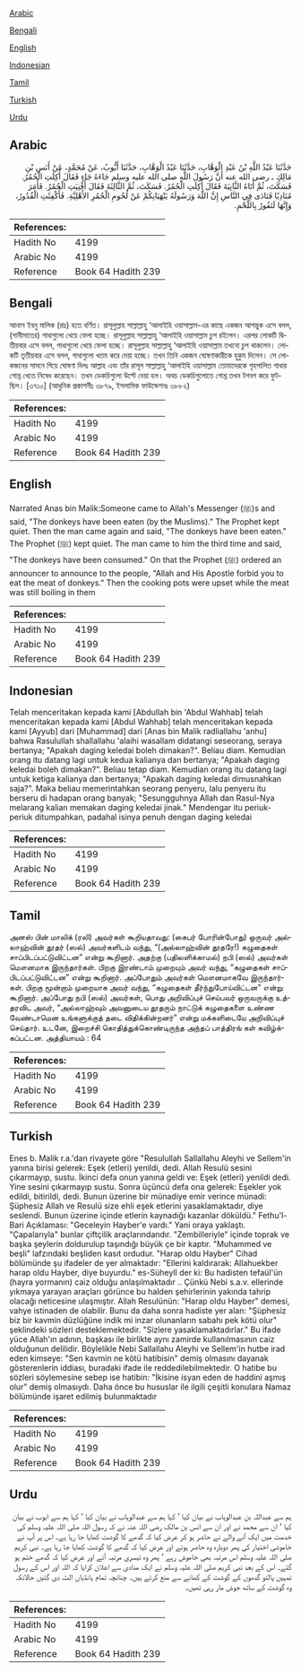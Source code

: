 [Arabic](#arabic)

[Bengali](#bengali)

[English](#english)

[Indonesian](#indonesian)

[Tamil](#tamil)

[Turkish](#turkish)

[Urdu](#urdu)

## Arabic


<div dir="rtl" lang="ar" style={{fontSize:'larger',backgroundColor:'#f8f9fa',padding:20}}>
حَدَّثَنَا عَبْدُ اللَّهِ بْنُ عَبْدِ الْوَهَّابِ، حَدَّثَنَا عَبْدُ الْوَهَّابِ، حَدَّثَنَا أَيُّوبُ، عَنْ مُحَمَّدٍ، عَنْ أَنَسِ بْنِ مَالِكٍ ـ رضى الله عنه أَنَّ رَسُولَ اللَّهِ صلى الله عليه وسلم جَاءَهُ جَاءٍ فَقَالَ أُكِلَتِ الْحُمُرُ‏.‏ فَسَكَتَ، ثُمَّ أَتَاهُ الثَّانِيَةَ فَقَالَ أُكِلَتِ الْحُمُرُ‏.‏ فَسَكَتَ، ثُمَّ الثَّالِثَةَ فَقَالَ أُفْنِيَتِ الْحُمُرُ‏.‏ فَأَمَرَ مُنَادِيًا فَنَادَى فِي النَّاسِ إِنَّ اللَّهَ وَرَسُولَهُ يَنْهَيَانِكُمْ عَنْ لُحُومِ الْحُمُرِ الأَهْلِيَّةِ‏.‏ فَأُكْفِئَتِ الْقُدُورُ، وَإِنَّهَا لَتَفُورُ بِاللَّحْمِ‏.‏
</div>
<div style={{backgroundColor:'#f8f9fa',padding:20, marginBottom: 10}}><table> <thead> <tr> <th>References:</th> <th></th> </tr> </thead> <tbody><tr><td>Hadith No</td><td>4199</td></tr><tr><td>Arabic No</td><td>4199</td></tr><tr><td>Reference</td><td>Book 64 Hadith 239</td></tr></tbody></table></div>

## Bengali


<div dir="ltr" lang="bn" style={{fontSize:'larger',backgroundColor:'#f8f9fa',padding:20}}>
আনাস ইবনু মালিক (রাঃ) হতে বর্ণিত। রাসূলুল্লাহ সাল্লাল্লাহু ‘আলাইহি ওয়াসাল্লাম-এর কাছে একজন আগন্তুক এসে বলল, (গানীমাতের) গাধাগুলো খেয়ে ফেলা হচ্ছে। রাসূলুল্লাহ সাল্লাল্লাহু ‘আলাইহি ওয়াসাল্লাম চুপ রইলেন। এরপর লোকটি দ্বিতীয়বার এসে বলল, গাধাগুলো খেয়ে ফেলা হচ্ছে। রাসূলুল্লাহ সাল্লাল্লাহু ‘আলাইহি ওয়াসাল্লাম তখনো চুপ থাকলেন। লোকটি তৃতীয়বার এসে বলল, গাধাগুলো খতম করে দেয়া হচ্ছে। তখন তিনি একজন ঘোষণাকারীকে হুকুম দিলেন। সে লোকজনের সামনে গিয়ে ঘোষণা দিলঃ আল্লাহ এবং তাঁর রাসূল সাল্লাল্লাহু ‘আলাইহি ওয়াসাল্লাম তোমাদেরকে গৃহপালিত গাধার গোশ্ত খেতে নিষেধ করেছেন। তখন ডেকচিগুলো উল্টে দেয়া হল। অথচ ডেকচিগুলোতে গোশ্ত তখন টগবগ করে ফুটছিল। [৩৭১০] (আধুনিক প্রকাশনীঃ ৩৮৭৯, ইসলামিক ফাউন্ডেশনঃ ৩৮৮২)
</div>
<div style={{backgroundColor:'#f8f9fa',padding:20, marginBottom: 10}}><table> <thead> <tr> <th>References:</th> <th></th> </tr> </thead> <tbody><tr><td>Hadith No</td><td>4199</td></tr><tr><td>Arabic No</td><td>4199</td></tr><tr><td>Reference</td><td>Book 64 Hadith 239</td></tr></tbody></table></div>

## English


<div dir="ltr" lang="en" style={{fontSize:'larger',backgroundColor:'#f8f9fa',padding:20}}>
Narrated Anas bin Malik:Someone came to Allah's Messenger (ﷺ)s and said, "The donkeys have been eaten (by the Muslims)." The Prophet kept quiet. Then the man came again and said, "The donkeys have been eaten." The Prophet (ﷺ) kept quiet. The man came to him the third time and said, "The donkeys have been consumed." On that the Prophet (ﷺ) ordered an announcer to announce to the people, "Allah and His Apostle forbid you to eat the meat of donkeys." Then the cooking pots were upset while the meat was still boiling in them
</div>
<div style={{backgroundColor:'#f8f9fa',padding:20, marginBottom: 10}}><table> <thead> <tr> <th>References:</th> <th></th> </tr> </thead> <tbody><tr><td>Hadith No</td><td>4199</td></tr><tr><td>Arabic No</td><td>4199</td></tr><tr><td>Reference</td><td>Book 64 Hadith 239</td></tr></tbody></table></div>

## Indonesian


<div dir="ltr" lang="id" style={{fontSize:'larger',backgroundColor:'#f8f9fa',padding:20}}>
Telah menceritakan kepada kami [Abdullah bin 'Abdul Wahhab] telah menceritakan kepada kami [Abdul Wahhab] telah menceritakan kepada kami [Ayyub] dari [Muhammad] dari [Anas bin Malik radliallahu 'anhu] bahwa Rasulullah shallallahu 'alaihi wasallam didatangi seseorang, seraya bertanya; "Apakah daging keledai boleh dimakan?". Beliau diam. Kemudian orang itu datang lagi untuk kedua kalianya dan bertanya; "Apakah daging keledai boleh dimakan?". Beliau tetap diam. Kemudian orang itu datang lagi untuk ketiga kalianya dan bertanya; "Apakah daging keledai dimusnahkan saja?". Maka beliau memerintahkan seorang penyeru, lalu penyeru itu berseru di hadapan orang banyak; "Sesungguhnya Allah dan Rasul-Nya melarang kalian memakan daging keledai jinak." Mendengar itu periuk-periuk ditumpahkan, padahal isinya penuh dengan daging keledai
</div>
<div style={{backgroundColor:'#f8f9fa',padding:20, marginBottom: 10}}><table> <thead> <tr> <th>References:</th> <th></th> </tr> </thead> <tbody><tr><td>Hadith No</td><td>4199</td></tr><tr><td>Arabic No</td><td>4199</td></tr><tr><td>Reference</td><td>Book 64 Hadith 239</td></tr></tbody></table></div>

## Tamil


<div dir="ltr" lang="ta" style={{fontSize:'larger',backgroundColor:'#f8f9fa',padding:20}}>
அனஸ் பின் மாலிக் (ரலி) அவர்கள் கூறியதாவது: (கைபர் போரின்போது) ஒருவர் அல்லாஹ்வின் தூதர் (ஸல்) அவர்களிடம் வந்து, “(அல்லாஹ்வின் தூதரே!) கழுதைகள் சாப்பிடப்பட்டுவிட்டன” என்று கூறினார். அதற்கு (பதிலளிக்காமல்) நபி (ஸல்) அவர்கள் மௌனமாக இருந்தார்கள். பிறகு இரண்டாம் முறையும் அவர் வந்து, “கழுதைகள் சாப்பிடப்பட்டுவிட்டன” என்று கூறினார். அப்போதும் அவர்கள் மௌனமாகவே இருந்தார்கள். பிறகு மூன்றாம் முறையாக அவர் வந்து, “கழுதைகள் தீர்ந்துபோய்விட்டன” என்று கூறினார். அப்போது நபி (ஸல்) அவர்கள், பொது அறிவிப்புச் செய்பவர் ஒருவருக்கு உத்தரவிட அவர், “அல்லாஹ்வும் அவனுடைய தூதரும் நாட்டுக் கழுதைகளை உண்ண வேண்டாமென உங்களுக்குத் தடை விதிக்கின்றனர்” என்று மக்களிடையே அறிவிப்புச் செய்தார். உடனே, இறைச்சி கொதித்துக்கொண்டிருந்த அந்தப் பாத்திரங் கள் கவிழ்க்கப்பட்டன. அத்தியாயம் : 64
</div>
<div style={{backgroundColor:'#f8f9fa',padding:20, marginBottom: 10}}><table> <thead> <tr> <th>References:</th> <th></th> </tr> </thead> <tbody><tr><td>Hadith No</td><td>4199</td></tr><tr><td>Arabic No</td><td>4199</td></tr><tr><td>Reference</td><td>Book 64 Hadith 239</td></tr></tbody></table></div>

## Turkish


<div dir="ltr" lang="tr" style={{fontSize:'larger',backgroundColor:'#f8f9fa',padding:20}}>
Enes b. Malik r.a.'dan rivayete göre "Resulullah Sallallahu Aleyhi ve Sellem'in yanına birisi gelerek: Eşek (etleri) yenildi, dedi. Allah Resulü sesini çıkarmayıp, sustu. İkinci defa onun yanına geldi ve: Eşek (etleri) yenildi dedi. Yine sesini çıkarmayıp sustu. Sonra üçüncü defa ona gelerek: Eşekler yok edildi, bitirildi, dedi. Bunun üzerine bir münadiye emir verince münadi: Şüphesiz Allah ve Resulü size ehli eşek etlerini yasaklamaktadır, diye seslendi. Bunun üzerine içinde etlerin kaynadığı kazanlar döküldü." Fethu'l-Bari Açıklaması: "Geceleyin Hayber'e vardı." Yani oraya yaklaştı. "Çapalarıyla" bunlar çiftçilik araçlarındandır. "Zembilleriyle" içinde toprak ve başka şeylerin doldurulup taşındığı büyük çe bir kaptır. "Muhammed ve beşli" lafzındaki beşliden kasıt ordudur. "Harap oldu Hayber" Cihad bölümünde şu ifadeler de yer almaktadır: "Ellerini kaldırarak: Allahuekber harap oldu Hayber, diye buyurdu." es-Süheyll der ki: Bu hadisten tefaül'ün (hayra yormanın) caiz olduğu anlaşılmaktadır .. Çünkü Nebi s.a.v. ellerinde yıkmaya yarayan araçları görünce bu halden şehirlerinin yakında tahrip olacağı neticesine ulaşmıştır. Allah Resulünün: "Harap oldu Hayber" demesi, vahye istinaden de olabilir. Bunu da daha sonra hadiste yer alan: "Şüphesiz biz bir kavmin düzlüğüne indik mi inzar olunanların sabahı pek kötü olur" şeklindeki sözleri desteklemektedir. "Sizlere yasaklamaktadırlar." Bu ifade yüce Allah'ın adının, başkası ile birlikte aynı zamirde kullanılmasının caiz olduğunun delilidir. Böylelikle Nebi Sallallahu Aleyhi ve Sellem'in hutbe irad eden kimseye: "Sen kavmin ne kötü hatibisin" demiş olmasını dayanak gösterenlerin iddiası, buradaki ifade ile reddedilebilmektedir. O hatibe bu sözleri söylemesine sebep ise hatibin: "İkisine isyan eden de haddini aşmış olur" demiş olmasıydı. Daha önce bu hususlar ile ilgili çeşitli konulara Namaz bölümünde işaret edilmiş bulunmaktadır
</div>
<div style={{backgroundColor:'#f8f9fa',padding:20, marginBottom: 10}}><table> <thead> <tr> <th>References:</th> <th></th> </tr> </thead> <tbody><tr><td>Hadith No</td><td>4199</td></tr><tr><td>Arabic No</td><td>4199</td></tr><tr><td>Reference</td><td>Book 64 Hadith 239</td></tr></tbody></table></div>

## Urdu


<div dir="rtl" lang="ur" style={{fontSize:'larger',backgroundColor:'#f8f9fa',padding:20}}>
ہم سے عبداللہ بن عبدالوہاب نے بیان کیا ‘ کہا ہم سے عبدالوہاب نے بیان کیا ‘ کہا ہم سے ایوب نے بیان کیا ‘ ان سے محمد نے اور ان سے انس بن مالک رضی اللہ عنہ نے کہ رسول اللہ صلی اللہ علیہ وسلم کی خدمت میں ایک آنے والے نے حاضر ہو کر عرض کیا کہ گدھے کا گوشت کھایا جا رہا ہے۔ اس پر آپ نے خاموشی اختیار کی پھر دوبارہ وہ حاضر ہوئے اور عرض کیا کہ گدھے کا گوشت کھایا جا رہا ہے۔ نبی کریم صلی اللہ علیہ وسلم اس مرتبہ بھی خاموش رہے ‘ پھر وہ تیسری مرتبہ آئے اور عرض کیا کہ گدھے ختم ہو گئے۔ اس کے بعد نبی کریم صلی اللہ علیہ وسلم نے ایک منادی سے اعلان کرایا کہ اللہ اور اس کے رسول تمہیں پالتو گدھوں کے گوشت کے کھانے سے منع کرتے ہیں۔ چنانچہ تمام ہانڈیاں الٹ دی گئیں حالانکہ وہ گوشت کے ساتھ جوش مار رہی تھیں۔
</div>
<div style={{backgroundColor:'#f8f9fa',padding:20, marginBottom: 10}}><table> <thead> <tr> <th>References:</th> <th></th> </tr> </thead> <tbody><tr><td>Hadith No</td><td>4199</td></tr><tr><td>Arabic No</td><td>4199</td></tr><tr><td>Reference</td><td>Book 64 Hadith 239</td></tr></tbody></table></div>